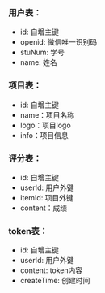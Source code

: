 ### 用户表：
- id: 自增主键
- openid: 微信唯一识别码
- stuNum: 学号
- name: 姓名

### 项目表：
- id: 自增主键
- name：项目名称
- logo：项目logo
- info：项目信息

### 评分表：
- id: 自增主键
- userId: 用户外键
- itemId: 项目外键
- content：成绩

### token表：
- id: 自增主键
- userId: 用户外键
- content: token内容
- createTime: 创建时间